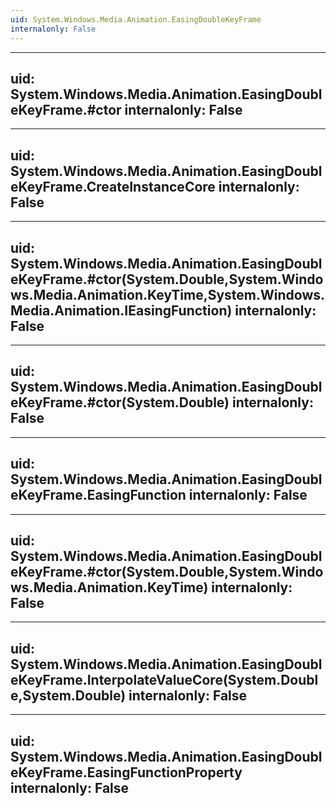 ```yaml
---
uid: System.Windows.Media.Animation.EasingDoubleKeyFrame
internalonly: False
---
```


---
uid: System.Windows.Media.Animation.EasingDoubleKeyFrame.#ctor
internalonly: False
---

---
uid: System.Windows.Media.Animation.EasingDoubleKeyFrame.CreateInstanceCore
internalonly: False
---

---
uid: System.Windows.Media.Animation.EasingDoubleKeyFrame.#ctor(System.Double,System.Windows.Media.Animation.KeyTime,System.Windows.Media.Animation.IEasingFunction)
internalonly: False
---

---
uid: System.Windows.Media.Animation.EasingDoubleKeyFrame.#ctor(System.Double)
internalonly: False
---

---
uid: System.Windows.Media.Animation.EasingDoubleKeyFrame.EasingFunction
internalonly: False
---

---
uid: System.Windows.Media.Animation.EasingDoubleKeyFrame.#ctor(System.Double,System.Windows.Media.Animation.KeyTime)
internalonly: False
---

---
uid: System.Windows.Media.Animation.EasingDoubleKeyFrame.InterpolateValueCore(System.Double,System.Double)
internalonly: False
---

---
uid: System.Windows.Media.Animation.EasingDoubleKeyFrame.EasingFunctionProperty
internalonly: False
---
